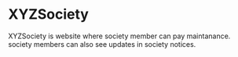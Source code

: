 # XYZSociety
XYZSociety is website where society member can pay maintanance.
society members can also see updates in society notices.
